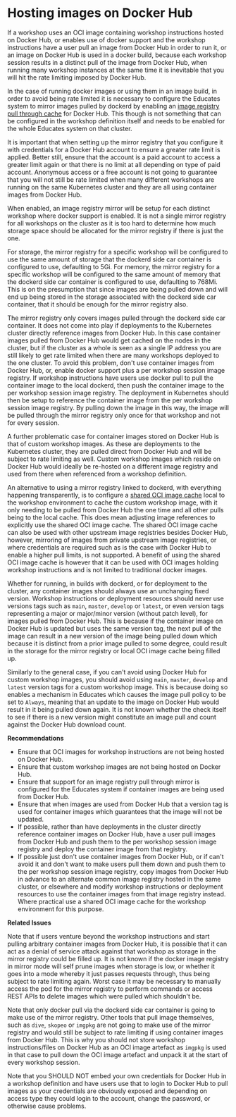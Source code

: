 Hosting images on Docker Hub
============================

If a workshop uses an OCI image containing workshop instructions hosted on Docker Hub, or enables use of docker support and the workshop instructions have a user pull an image from Docker Hub in order to run it, or an image on Docker Hub is used in a docker build, because each workshop session results in a distinct pull of the image from Docker Hub, when running many workshop instances at the same time it is inevitable that you will hit the rate limiting imposed by Docker Hub.

In the case of running docker images or using them in an image build, in order to avoid being rate limited it is necessary to configure the Educates system to mirror images pulled by dockerd by enabling an [image registry pull through cache](image-registry-pull-through-cache) for Docker Hub. This though is not something that can be configured in the workshop definition itself and needs to be enabled for the whole Educates system on that cluster.

It is important that when setting up the mirror registry that you configure it with credentials for a Docker Hub account to ensure a greater rate limit is applied. Better still, ensure that the account is a paid account to access a greater limit again or that there is no limit at all depending on type of paid account. Anonymous access or a free account is not going to guarantee that you will not still be rate limited when many different workshops are running on the same Kubernetes cluster and they are all using container images from Docker Hub.

When enabled, an image registry mirror will be setup for each distinct workshop where docker support is enabled. It is not a single mirror registry for all workshops on the cluster as it is too hard to determine how much storage space should be allocated for the mirror registry if there is just the one.

For storage, the mirror registry for a specific workshop will be configured to use the same amount of storage that the dockerd side car container is configured to use, defaulting to 5Gi. For memory, the mirror registry for a specific workshop will be configured to the same amount of memory that the dockerd side car container is configured to use, defaulting to 768Mi. This is on the presumption that since images are being pulled down and will end up being stored in the storage associated with the dockerd side car container, that it should be enough for the mirror registry also.

The mirror registry only covers images pulled through the dockerd side car container. It does not come into play if deployments to the Kubernetes cluster directly reference images from Docker Hub. In this case container images pulled from Docker Hub would get cached on the nodes in the cluster, but if the cluster as a whole is seen as a single IP address you are still likely to get rate limited when there are many workshops deployed to the one cluster. To avoid this problem, don't use container images from Docker Hub, or, enable docker support plus a per workshop session image registry. If workshop instructions have users use docker pull to pull the container image to the local dockerd, then push the container image to the per workshop session image registry. The deployment in Kubernetes should then be setup to reference the container image from the per workshop session image registry. By pulling down the image in this way, the image will be pulled through the mirror registry only once for that workshop and not for every session.

A further problematic case for container images stored on Docker Hub is that of custom workshop images. As these are deployments to the Kubernetes cluster, they are pulled direct from Docker Hub and will be subject to rate limiting as well. Custom workshop images which reside on Docker Hub would ideally be re-hosted on a different image registry and used from there when referenced from a workshop definition.

An alternative to using a mirror registry linked to dockerd, with everything happening transparently, is to configure a [shared OCI image cache](shared-oci-image-cache) local to the workshop environment to cache the custom workshop image, with it only needing to be pulled from Docker Hub the one time and all other pulls being to the local cache. This does mean adjusting image references to explicitly use the shared OCI image cache. The shared OCI image cache can also be used with other upstream image registries besides Docker Hub, however, mirroring of images from private upstream image registries, or where credentials are required such as is the case with Docker Hub to enable a higher pull limits, is not supported. A benefit of using the shared OCI image cache is however that it can be used with OCI images holding workshop instructions and is not limited to traditional docker images.

Whether for running, in builds with dockerd, or for deployment to the cluster, any container images should always use an unchanging fixed version. Workshop instructions or deployment resources should never use versions tags such as `main`, `master`, `develop` or `latest`, or even version tags representing a major or major/minor version (without patch level), for images pulled from Docker Hub. This is because if the container image on Docker Hub is updated but uses the same version tag, the next pull of the image can result in a new version of the image being pulled down which because it is distinct from a prior image pulled to some degree, could result in the storage for the mirror registry or local OCI image cache being filled up.

Similarly to the general case, if you can't avoid using Docker Hub for custom workshop images, you should avoid using `main`, `master`, `develop` and `latest` version tags for a custom workshop image. This is because doing so enables a mechanism in Educates which causes the image pull policy to be set to `Always`, meaning that an update to the image on Docker Hub would result in it being pulled down again. It is not known whether the check itself to see if there is a new version might constitute an image pull and count against the Docker Hub download count.

**Recommendations**

* Ensure that OCI images for workshop instructions are not being hosted on Docker Hub.
* Ensure that custom workshop images are not being hosted on Docker Hub.
* Ensure that support for an image registry pull through mirror is configured for the Educates system if container images are being used from Docker Hub.
* Ensure that when images are used from Docker Hub that a version tag is used for container images which guarantees that the image will not be updated.
* If possible, rather than have deployments in the cluster directly reference container images on Docker Hub, have a user pull images from Docker Hub and push them to the per workshop session image registry and deploy the container image from that registry.
* If possible just don't use container images from Docker Hub, or if can't avoid it and don't want to make users pull them down and push them to the per workshop session image registry, copy images from Docker Hub in advance to an alternate common image registry hosted in the same cluster, or elsewhere and modify workshop instructions or deployment resources to use the container images from that image registry instead. Where practical use a shared OCI image cache for the workshop environment for this purpose.

**Related Issues**

Note that if users venture beyond the workshop instructions and start pulling arbitrary container images from Docker Hub, it is possible that it can act as a denial of service attack against that workshop as storage in the mirror registry could be filled up. It is not known if the docker image registry in mirror mode will self prune images when storage is low, or whether it goes into a mode whereby it just passes requests through, thus being subject to rate limiting again. Worst case it may be necessary to manually access the pod for the mirror registry to perform commands or access REST APIs to delete images which were pulled which shouldn't be.

Note that only docker pull via the dockerd side car container is going to make use of the mirror registry. Other tools that pull image themselves, such as `dive`, `skopeo` or `imgpkg` are not going to make use of the mirror registry and would still be subject to rate limiting if using container images from Docker Hub. This is why you should not store workshop instructions/files on Docker Hub as an OCI image artefact as `imgpkg` is used in that case to pull down the OCI image artefact and unpack it at the start of every workshop session.

Note that you SHOULD NOT embed your own credentials for Docker Hub in a workshop definition and have users use that to login to Docker Hub to pull images as your credentials are obviously exposed and depending on access type they could login to the account, change the password, or otherwise cause problems.
